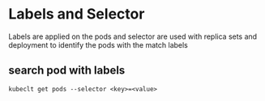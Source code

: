 # Labels and Selector
Labels are applied on the pods and selector are used with replica sets and deployment to identify the pods with the match labels

## search pod with labels
```
kubeclt get pods --selector <key>=<value>
```